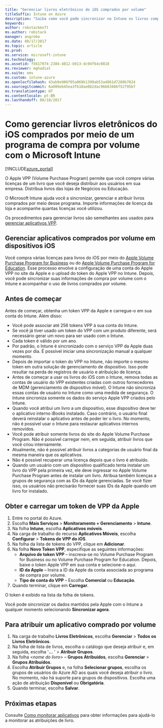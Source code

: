 ```yaml
---
title: "Gerenciar livros eletrônicos do iOS comprados por volume"
titleSuffix: Intune on Azure
description: "Saiba como você pode sincronizar no Intune os livros comprados por volume na loja do iOS e, depois, gerenciar e acompanhar seu uso."
keywords: 
author: robstackmsft
ms.author: robstack
manager: angrobe
ms.date: 08/17/2017
ms.topic: article
ms.prod: 
ms.service: microsoft-intune
ms.technology: 
ms.assetid: f5617074-2384-4812-b913-dc94f64c0818
ms.reviewer: mghadial
ms.suite: ems
ms.custom: intune-azure
ms.openlocfilehash: 43ab9e906f05a069b1399ab53a4861d7289b7024
ms.sourcegitcommit: 6a089eb45ea3fb18ae0b2dac96683466f52f95bf
ms.translationtype: HT
ms.contentlocale: pt-BR
ms.lasthandoff: 08/18/2017
---
```

# <a name="how-to-manage-ios-ebooks-you-purchased-through-a-volume-purchase-program-with-microsoft-intune"></a>Como gerenciar livros eletrônicos do iOS comprados por meio de um programa de compra por volume com o Microsoft Intune


[!INCLUDE[azure_portal](./includes/azure_portal.md)]

O Apple VPP (Volume Purchase Program) permite que você compre várias licenças de um livro que você deseja distribuir aos usuários em sua empresa. Distribua livros das lojas de Negócios ou Educação.

O Microsoft Intune ajuda você a sincronizar, gerenciar e atribuir livros comprados por meio desse programa. Importe informações de licença da loja e acompanhe quantas licenças você utilizou.

Os procedimentos para gerenciar livros são semelhantes aos usados para [gerenciar aplicativos VPP](vpp-apps-ios.md).

## <a name="manage-volume-purchased-books-for-ios-devices"></a>Gerenciar aplicativos comprados por volume em dispositivos iOS
Você compra várias licenças para livros do iOS por meio do [Apple Volume Purchase Program for Business](http://www.apple.com/business/vpp/) ou do [Apple Volume Purchase Program for Education](http://volume.itunes.apple.com/us/store). Esse processo envolve a configuração de uma conta do Apple VPP no site da Apple e o upload do token do Apple VPP no Intune.  Depois, você pode sincronizar suas informações de compra por volume com o Intune e acompanhar o uso de livros comprados por volume.

## <a name="before-you-start"></a>Antes de começar
Antes de começar, obtenha um token VPP da Apple e carregue-o em sua conta do Intune. Além disso:

* Você pode associar até 256 tokens VPP à sua conta do Intune.
* Se você já tiver usado um token do VPP com um produto diferente, será necessário gerar um novo para ser usado com o Intune.
* Cada token é válido por um ano.
* Por padrão, o Intune é sincronizado com o serviço VPP da Apple duas vezes por dia. É possível iniciar uma sincronização manual a qualquer momento.
* Depois de importar o token do VPP no Intune, não importe o mesmo token em outra solução de gerenciamento de dispositivo. Isso pode resultar na perda de registros de usuário e atribuição de licença.
* Antes de começar a usar os livros do iOS com o Intune, remova todas as contas de usuário do VPP existentes criadas com outros fornecedores de MDM (gerenciamento de dispositivo móvel). O Intune não sincroniza essas contas de usuário no Intune como uma medida de segurança. O Intune sincroniza somente os dados do serviço Apple VPP criados pelo Intune.
* Quando você atribui um livro a um dispositivo, esse dispositivo deve ter o aplicativo interno iBooks instalado. Caso contrário, o usuário final deverá reinstalar o aplicativo antes de poder ler o livro. No momento, não é possível usar o Intune para restaurar aplicativos internos removidos.
* Você pode atribuir somente livros do site do Apple Volume Purchase Program. Não é possível carregar nem, em seguida, atribuir livros que você criou internamente.
* Atualmente, não é possível atribuir livros a categorias de usuário final da mesma maneira que os aplicativos.
* Não é possível recuperar uma licença depois que o livro é atribuído.
* Quando um usuário com um dispositivo qualificado tenta instalar um livro do VPP pela primeira vez, ele deve ingressar no Apple Volume Purchase Program antes de instalar um livro. Atribua também licenças a grupos de segurança com as IDs da Apple gerenciadas. Se você fizer isso, os usuários não precisarão fornecer suas IDs da Apple quando um livro for instalado.

## <a name="to-get-and-upload-an-apple-vpp-token"></a>Obter e carregar um token de VPP da Apple

1. Entre no portal do Azure.
2. Escolha **Mais Serviços** > **Monitoramento + Gerenciamento** > **Intune**.
3. Na folha **Intune**, escolha **Aplicativos móveis**.
1.  Na carga de trabalho do recurso **Aplicativos Móveis**, escolha **Configurar** > **Tokens de VPP do iOS**.
2.  Na folha da lista de tokens do VPP, clique em **Adicionar**.
3.  Na folha **Novo Token VPP**, especifique as seguintes informações:
    - **Arquivo de token VPP** – inscreva-se no Volume Purchase Program for Business ou no Volume Purchase Program for Education. Depois, baixe o token Apple VPP em sua conta e selecione-o aqui.
    - **ID da Apple** – Insira a ID da Apple da conta associada ao programa de compra por volume.
    - **Tipo de conta do VPP** – Escolha **Comercial** ou **Educação**.
4. Quando terminar, clique em **Carregar**.

O token é exibido na lista da folha de tokens.


Você pode sincronizar os dados mantidos pela Apple com o Intune a qualquer momento selecionando **Sincronizar agora**.

## <a name="to-assign-a-volume-purchased-app"></a>Para atribuir um aplicativo comprado por volume

1. Na carga de trabalho **Livros Eletrônicos**, escolha **Gerenciar** > **Todos os Livros Eletrônicos**.
2. Na folha de lista de livros, escolha o catálogo que deseja atribuir e, em seguida, escolha '**...** ' > **Atribuir Grupos**.
3. Na folha <*nome do livro*> – **Grupos Atribuídos**, escolha **Gerenciar** > **Grupos Atribuídos**.
4. Escolha **Atribuir Grupos** e, na folha **Selecionar grupos**, escolha os grupos de usuários do Azure AD aos quais você deseja atribuir o livro. No momento, não há suporte para grupos de dispositivos.
Escolha uma ação de atribuição **Disponível** ou **Obrigatória**. 
5. Quando terminar, escolha **Salvar**.

## <a name="next-steps"></a>Próximas etapas

Consulte [Como monitorar aplicativos](apps-monitor.md) para obter informações para ajudá-lo a monitorar as atribuições de livro.






